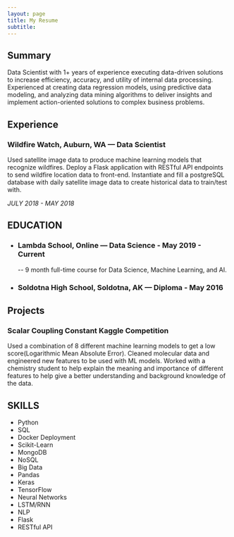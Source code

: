 ```yaml
---
layout: page
title: My Resume
subtitle: 
---
```


## Summary

Data Scientist with 1+ years of experience executing data-driven solutions to increase efficiency, accuracy, and utility of internal data processing. Experienced at creating data regression models, using predictive data modeling, and analyzing data mining algorithms to deliver insights and implement action-oriented solutions to complex business problems.

## Experience

### Wildfire Watch, Auburn, WA — Data Scientist

Used satellite image data to produce machine learning models that recognize wildfires. Deploy a Flask application with RESTful API endpoints to send wildfire location data to front-end. Instantiate and fill a postgreSQL database with daily satellite image data to create historical data to train/test with.

_JULY 2018 - MAY 2018_

## EDUCATION

- ### Lambda School, Online — Data Science - May 2019 - Current

  -- 9 month full-time course for Data Science, Machine Learning, and AI.


- ### Soldotna High School, Soldotna, AK — Diploma - May 2016

## Projects

### Scalar Coupling Constant Kaggle Competition

Used a combination of 8 different machine learning models to get a low score(Logarithmic Mean Absolute Error). Cleaned molecular data and engineered new features to be used with ML models. Worked with a chemistry student to help explain the meaning and importance of different features to help give a better understanding and background knowledge of the data.

## SKILLS

- Python
- SQL
- Docker Deployment
- Scikit-Learn
- MongoDB
- NoSQL
- Big Data
- Pandas
- Keras
- TensorFlow
- Neural Networks
- LSTM/RNN
- NLP
- Flask
- RESTful API
